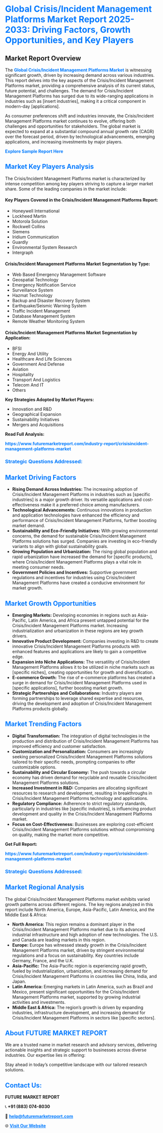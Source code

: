 <h1 style="color: #007BFF;">Global Crisis/Incident Management Platforms Market Report 2025-2033: Driving Factors, Growth Opportunities, and Key Players</h1>

<section id="overview">
<h2>Market Report Overview</h2>
<p>The <a href="https://www.futuremarketreport.com/industry-report/crisisincident-management-platforms-market" style="color: #007BFF; text-decoration: none;"><strong>Global Crisis/Incident Management Platforms Market</strong></a> is witnessing significant growth, driven by increasing demand across various industries. This report delves into the key aspects of the Crisis/Incident Management Platforms market, providing a comprehensive analysis of its current status, future potential, and challenges. The demand for Crisis/Incident Management Platforms has surged due to its wide-ranging applications in industries such as [insert industries], making it a critical component in modern-day [applications].</p>
<p>As consumer preferences shift and industries innovate, the Crisis/Incident Management Platforms market continues to evolve, offering both challenges and opportunities for stakeholders. The global market is expected to expand at a substantial compound annual growth rate (CAGR) over the forecast period, driven by technological advancements, emerging applications, and increasing investments by major players.</p>
</section>

<section id="overview">
<p><a href="https://www.futuremarketreport.com/request-sample/reportId=34318" style="color: #007BFF; text-decoration: none;"><strong>Explore Sample Report Here</strong></a></p>
</section>

<section id="key-players">
<h2 style="color: #007BFF;">Market Key Players Analysis</h2>
<p>The Crisis/Incident Management Platforms market is characterized by intense competition among key players striving to capture a larger market share. Some of the leading companies in the market include:</p>
<h4>Key Players Covered in the Crisis/Incident Management Platforms Report:</h4>
<ul><li>Honeywell International</li><li>Lockheed Martin</li><li>Motorola Solution</li><li>Rockwell Collins</li><li>Siemens</li><li>Iridium Communication</li><li>Guardly</li><li>Environmental System Research</li><li>Intergraph</li></ul>
<h4>Crisis/Incident Management Platforms Market Segmentation by Type:</h4>
<ul><li>Web Based Emergency Management Software</li><li>Geospatial Technology</li><li>Emergency Notification Service</li><li>Surveillance System</li><li>Hazmat Technology</li><li>Backup and Disaster Recovery System</li><li>Earthquake/Seismic Warning System</li><li>Traffic Incident Management</li><li>Database Management System</li><li>Remote Weather Monitoring System</li></ul>

<h4>Crisis/Incident Management Platforms Market Segmentation by Application:</h4>
<ul><li>BFSI</li><li>Energy And Utility</li><li>Healthcare And Life Sciences</li><li>Government And Defense</li><li>Aviation</li><li>Hospitality</li><li>Transport And Logistics</li><li>Telecom And IT</li><li>Others</li></ul>
<p><strong>Key Strategies Adopted by Market Players:</strong></p>
<ul>
<li>Innovation and R&D</li>
<li>Geographical Expansion</li>
<li>Sustainability Initiatives</li>
<li>Mergers and Acquisitions</li>
</ul>
</section>

<section>
<p><strong>Read Full Analysis: </strong></p><a href="https://www.futuremarketreport.com/industry-report/crisisincident-management-platforms-market" style="color: #007BFF; text-decoration: none;"><strong>https://www.futuremarketreport.com/industry-report/crisisincident-management-platforms-market</strong></a>
<h3 style="color: #007BFF;">Strategic Questions Addressed:</h3>
</section>

<section id="driving-factors">
<h2 style="color: #007BFF;">Market Driving Factors</h2>
<ul>
<li><strong>Rising Demand Across Industries:</strong> The increasing adoption of Crisis/Incident Management Platforms in industries such as [specific industries] is a major growth driver. Its versatile applications and cost-effectiveness make it a preferred choice among manufacturers.</li>
<li><strong>Technological Advancements:</strong> Continuous innovations in production and application technologies have enhanced the efficiency and performance of Crisis/Incident Management Platforms, further boosting market demand.</li>
<li><strong>Sustainability and Eco-Friendly Initiatives:</strong> With growing environmental concerns, the demand for sustainable Crisis/Incident Management Platforms solutions has surged. Companies are investing in eco-friendly variants to align with global sustainability goals.</li>
<li><strong>Growing Population and Urbanization:</strong> The rising global population and rapid urbanization have increased the demand for [specific products], where Crisis/Incident Management Platforms plays a vital role in meeting consumer needs.</li>
<li><strong>Government Policies and Incentives:</strong> Supportive government regulations and incentives for industries using Crisis/Incident Management Platforms have created a conducive environment for market growth.</li>
</ul>
</section>

<section id="growth-opportunities">
<h2 style="color: #007BFF;">Market Growth Opportunities</h2>
<ul>
<li><strong>Emerging Markets:</strong> Developing economies in regions such as Asia-Pacific, Latin America, and Africa present untapped potential for the Crisis/Incident Management Platforms market. Increasing industrialization and urbanization in these regions are key growth drivers.</li>
<li><strong>Innovative Product Development:</strong> Companies investing in R&D to create innovative Crisis/Incident Management Platforms products with enhanced features and applications are likely to gain a competitive edge.</li>
<li><strong>Expansion into Niche Applications:</strong> The versatility of Crisis/Incident Management Platforms allows it to be utilized in niche markets such as [specific niches], creating opportunities for growth and diversification.</li>
<li><strong>E-commerce Growth:</strong> The rise of e-commerce platforms has created a surge in demand for Crisis/Incident Management Platforms used in [specific applications], further boosting market growth.</li>
<li><strong>Strategic Partnerships and Collaborations:</strong> Industry players are forming partnerships to leverage shared expertise and resources, driving the development and adoption of Crisis/Incident Management Platforms products globally.</li>
</ul>
</section>

<section id="trending-factors">
<h2 style="color: #007BFF;">Market Trending Factors</h2>
<ul>
<li><strong>Digital Transformation:</strong> The integration of digital technologies in the production and distribution of Crisis/Incident Management Platforms has improved efficiency and customer satisfaction.</li>
<li><strong>Customization and Personalization:</strong> Consumers are increasingly seeking personalized Crisis/Incident Management Platforms solutions tailored to their specific needs, prompting companies to offer customizable options.</li>
<li><strong>Sustainability and Circular Economy:</strong> The push towards a circular economy has driven demand for recyclable and reusable Crisis/Incident Management Platforms solutions.</li>
<li><strong>Increased Investment in R&D:</strong> Companies are allocating significant resources to research and development, resulting in breakthroughs in Crisis/Incident Management Platforms technology and applications.</li>
<li><strong>Regulatory Compliance:</strong> Adherence to strict regulatory standards, particularly in industries like [specific industries], is influencing product development and quality in the Crisis/Incident Management Platforms market.</li>
<li><strong>Focus on Cost-Effectiveness:</strong> Businesses are exploring cost-efficient Crisis/Incident Management Platforms solutions without compromising on quality, making the market more competitive.</li>
</ul>
</section>

<section>
<p><strong>Get Full Report: </strong></p><a href="https://www.futuremarketreport.com/industry-report/crisisincident-management-platforms-market" style="color: #007BFF; text-decoration: none;"><strong>https://www.futuremarketreport.com/industry-report/crisisincident-management-platforms-market</strong></a>
<h3 style="color: #007BFF;">Strategic Questions Addressed:</h3>
</section>


<section id="regional-analysis">
<h2 style="color: #007BFF;">Market Regional Analysis</h2>
<p>The global Crisis/Incident Management Platforms market exhibits varied growth patterns across different regions. The key regions analyzed in this report include North America, Europe, Asia-Pacific, Latin America, and the Middle East & Africa:</p>
<ul>
<li><strong>North America:</strong> This region remains a dominant player in the Crisis/Incident Management Platforms market due to its advanced industrial infrastructure and high adoption of new technologies. The U.S. and Canada are leading markets in this region.</li>
<li><strong>Europe:</strong> Europe has witnessed steady growth in the Crisis/Incident Management Platforms market, driven by stringent environmental regulations and a focus on sustainability. Key countries include Germany, France, and the U.K.</li>
<li><strong>Asia-Pacific:</strong> The Asia-Pacific region is experiencing rapid growth, fueled by industrialization, urbanization, and increasing demand for Crisis/Incident Management Platforms in countries like China, India, and Japan.</li>
<li><strong>Latin America:</strong> Emerging markets in Latin America, such as Brazil and Mexico, present significant opportunities for the Crisis/Incident Management Platforms market, supported by growing industrial activities and investments.</li>
<li><strong>Middle East & Africa:</strong> The region’s growth is driven by expanding industries, infrastructure development, and increasing demand for Crisis/Incident Management Platforms in sectors like [specific sectors].</li>
</ul>
</section>

<footer>
<h2 style="color: #007BFF;">About FUTURE MARKET REPORT</h2>
<p>We are a trusted name in market research and advisory services, delivering actionable insights and strategic support to businesses across diverse industries. Our expertise lies in offering:</p>

<p>Stay ahead in today’s competitive landscape with our tailored research solutions.</p>

<h2 style="color: #007BFF;">Contact Us:</h2>
<p><strong>FUTURE MARKET REPORT</strong></p>
<p>📞 <strong>+91 (883) 074-8030</strong></p>
<p>📧 <strong><a href="mailto:help@futuremarketreport.com" style="color: #007BFF;">help@futuremarketreport.com</a></strong></p>
<p>🌐 <strong><a href="https://www.futuremarketreport.com/" style="color: #007BFF;">Visit Our Website</a></strong></p>
</footer>